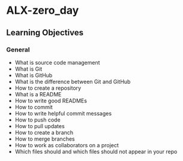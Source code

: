 # ALX-zero_day

## Learning Objectives

### General
 *  What is source code management
 *  What is Git
 *  What is GitHub
 *  What is the difference between Git and GitHub
 *  How to create a repository
 *  What is a README
 *  How to write good READMEs
 *  How to commit
 *  How to write helpful commit messages
 *  How to push code
 *  How to pull updates
 *  How to create a branch
 *  How to merge branches
 *  How to work as collaborators on a project
 *  Which files should and which files should not appear in your repo

